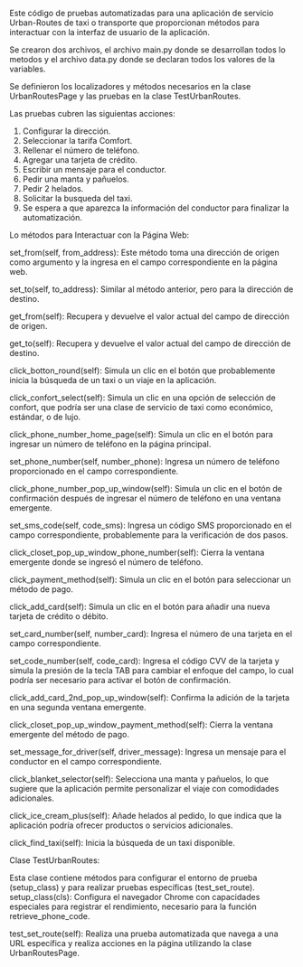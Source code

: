 Este código de pruebas automatizadas para una aplicación de servicio
Urban-Routes de taxi o transporte que proporcionan métodos para interactuar
con la interfaz de usuario de la aplicación.

Se crearon dos archivos, el archivo main.py donde se desarrollan todos lo
metodos y el archivo data.py donde se declaran todos los valores de la variables.

Se definieron los localizadores y métodos necesarios en la clase UrbanRoutesPage
y las pruebas en la clase TestUrbanRoutes.

Las pruebas cubren las siguientas acciones:

1) Configurar la dirección.
2) Seleccionar la tarifa Comfort.
3) Rellenar el número de teléfono.
4) Agregar una tarjeta de crédito.
5) Escribir un mensaje para el conductor.
6) Pedir una manta y pañuelos.
7) Pedir 2 helados.
8) Solicitar la busqueda del taxi.
9) Se espera a que aparezca la información del conductor para finalizar la automatización.

Lo métodos para Interactuar con la Página Web:

set_from(self, from_address): Este método toma una dirección de origen
como argumento y la ingresa en el campo correspondiente en la página web.

set_to(self, to_address): Similar al método anterior, pero para la
dirección de destino.

get_from(self): Recupera y devuelve el valor actual del campo de dirección
de origen.

get_to(self): Recupera y devuelve el valor actual del campo de dirección de
destino.

click_botton_round(self): Simula un clic en el botón que probablemente inicia
la búsqueda de un taxi o un viaje en la aplicación.

click_confort_select(self): Simula un clic en una opción de selección de confort,
que podría ser una clase de servicio de taxi como económico, estándar, o de lujo.

click_phone_number_home_page(self): Simula un clic en el botón para ingresar un
número de teléfono en la página principal.

set_phone_number(self, number_phone): Ingresa un número de teléfono proporcionado
en el campo correspondiente.

click_phone_number_pop_up_window(self): Simula un clic en el botón de confirmación
después de ingresar el número de teléfono en una ventana emergente.

set_sms_code(self, code_sms): Ingresa un código SMS proporcionado en el campo
correspondiente, probablemente para la verificación de dos pasos.

click_closet_pop_up_window_phone_number(self): Cierra la ventana emergente donde
se ingresó el número de teléfono.

click_payment_method(self): Simula un clic en el botón para seleccionar un
método de pago.

click_add_card(self): Simula un clic en el botón para añadir una nueva tarjeta de
crédito o débito.

set_card_number(self, number_card): Ingresa el número de una tarjeta en el campo
correspondiente.

set_code_number(self, code_card): Ingresa el código CVV de la tarjeta y simula la presión
de la tecla TAB para cambiar el enfoque del campo, lo cual podría ser necesario para
activar el botón de confirmación.

click_add_card_2nd_pop_up_window(self): Confirma la adición de la tarjeta en una segunda
ventana emergente.

click_closet_pop_up_window_payment_method(self): Cierra la ventana emergente del método de pago.

set_message_for_driver(self, driver_message): Ingresa un mensaje para el conductor en el
campo correspondiente.

click_blanket_selector(self): Selecciona una manta y pañuelos, lo que sugiere que la aplicación
permite personalizar el viaje con comodidades adicionales.

click_ice_cream_plus(self): Añade helados al pedido, lo que indica que la aplicación podría
ofrecer productos o servicios adicionales.

click_find_taxi(self): Inicia la búsqueda de un taxi disponible.

Clase TestUrbanRoutes:

Esta clase contiene métodos para configurar el entorno de prueba (setup_class)
y para realizar pruebas específicas (test_set_route).
setup_class(cls): Configura el navegador Chrome con capacidades especiales para
registrar el rendimiento, necesario para la función retrieve_phone_code.

test_set_route(self): Realiza una prueba automatizada que navega a una URL específica
 y realiza acciones en la página utilizando la clase UrbanRoutesPage.
